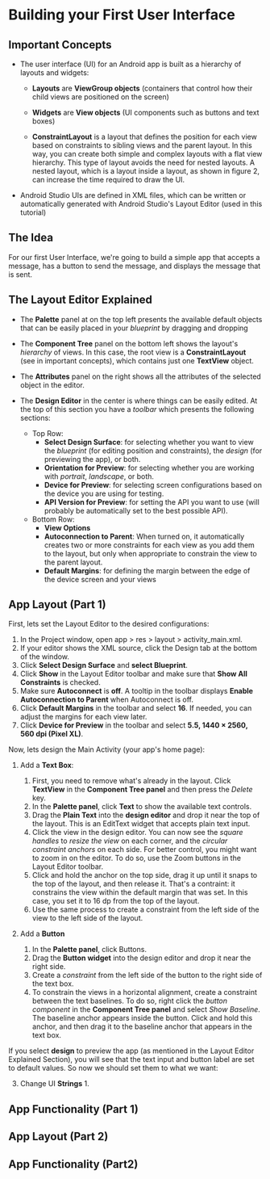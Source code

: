 # Building your First User Interface

## Important Concepts

* The user interface (UI) for an Android app is built as a hierarchy of layouts and widgets:

  * **Layouts** are **ViewGroup objects** (containers that control how their child views are positioned on the screen)

  * **Widgets** are **View objects** (UI components such as buttons and text boxes)
  
  * **ConstraintLayout** is a layout that defines the position for each view based on constraints to sibling views and the parent layout. In  this way, you can create both simple and complex layouts with a flat view hierarchy. This type of layout avoids the need for nested layouts. A nested layout, which is a layout inside a layout, as shown in figure 2, can increase the time required to draw the UI.

* Android Studio UIs are defined in XML files, which can be written or automatically generated with Android Studio's Layout Editor (used in this tutorial)

## The Idea

For our first User Interface, we're going to build a simple app that accepts a message, has a button to send the message, and displays the message that is sent.

## The Layout Editor Explained

* The **Palette** panel at on the top left presents the available default objects that can be easily placed in your *blueprint* by dragging and dropping

* The **Component Tree** panel on the bottom left shows the layout's *hierarchy* of views. In this case, the root view is a **ConstraintLayout** (see in important concepts), which contains just one **TextView** object.

* The **Attributes** panel on the right shows all the attributes of the selected object in the editor.

* The **Design Editor** in the center is where things can be easily edited. At the top of this section you have a *toolbar* which presents the following sections:
  * Top Row:
    * **Select Design Surface**: for selecting whether you want to view the *blueprint* (for editing position and constraints), the *design* (for previewing the app), or both.
    * **Orientation for Preview**: for selecting whether you are working with *portrait*, *landscape*, or both.
    * **Device for Preview**: for selecting screen configurations based on the device you are using for testing.
    * **API Version for Preview**: for setting the API you want to use (will probably be automatically set to the best possible API).
  * Bottom Row:
    * **View Options**
    * **Autoconnection to Parent**: When turned on, it automatically creates two or more constraints for each view as you add them to the layout, but only when appropriate to constrain the view to the parent layout.
    * **Default Margins**: for defining the margin between the edge of the device screen and your views

## App Layout (Part 1)

First, lets set the Layout Editor to the desired configurations:

1. In the Project window, open app > res > layout > activity_main.xml.
2. If your editor shows the XML source, click the Design tab at the bottom of the window.
3. Click **Select Design Surface** and **select Blueprint**.
4. Click **Show**  in the Layout Editor toolbar and make sure that **Show All Constraints** is checked.
5. Make sure **Autoconnect** is **off**. A tooltip in the toolbar displays **Enable Autoconnection to Parent**  when Autoconnect is off.
6. Click **Default Margins**  in the toolbar and select **16**. If needed, you can adjust the margins for each view later.
7. Click **Device for Preview**  in the toolbar and select **5.5, 1440 × 2560, 560 dpi (Pixel XL)**.

Now, lets design the Main Activity (your app's home page):

1. Add a **Text Box**:
   1. First, you need to remove what's already in the layout. Click **TextView** in the **Component Tree panel** and then press the *Delete* key.
   2. In the **Palette panel**, click **Text** to show the available text controls.
   3. Drag the **Plain Text** into the **design editor** and drop it near the top of the layout. This is an EditText widget that accepts plain text input.
   4. Click the view in the design editor. You can now see the *square handles* to *resize the view* on each corner, and the *circular constraint anchors* on each side. For better control, you might want to zoom in on the editor. To do so, use the Zoom buttons in the Layout Editor toolbar.
   5. Click and hold the anchor on the top side, drag it up until it snaps to the top of the layout, and then release it. That's a contraint: it constrains the view within the default margin that was set. In this case, you set it to 16 dp from the top of the layout.
   6. Use the same process to create a constraint from the left side of the view to the left side of the layout.

2. Add a **Button**
   1. In the **Palette panel**, click Buttons.
   2. Drag the **Button widget** into the design editor and drop it near the right side.
   3. Create a *constraint* from the left side of the button to the right side of the text box.
   4. To constrain the views in a horizontal alignment, create a constraint between the text baselines. To do so, right click the *button component* in the **Component Tree panel** and select *Show Baseline*. The baseline anchor appears inside the button. Click and hold this anchor, and then drag it to the baseline anchor that appears in the text box.

If you select **design** to preview the app (as mentioned in the Layout Editor Explained Section), you will see that the text input and button label are set to default values. So now we should set them to what we want:

3. Change UI **Strings**
   1. 

## App Functionality (Part 1)

## App Layout (Part 2)

## App Functionality (Part2)
